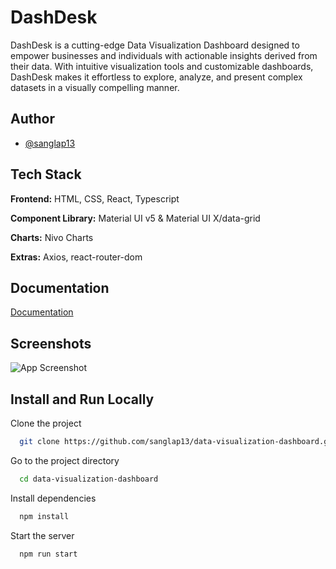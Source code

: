 # DashDesk

DashDesk is a cutting-edge Data Visualization Dashboard designed to empower businesses and individuals with actionable insights derived from their data. With intuitive visualization tools and customizable dashboards, DashDesk makes it effortless to explore, analyze, and present complex datasets in a visually compelling manner.

## Author

- [@sanglap13](https://github.com/sanglap13)

## Tech Stack

**Frontend:** HTML, CSS, React, Typescript

**Component Library:** Material UI v5 & Material UI X/data-grid

**Charts:** Nivo Charts

**Extras:** Axios, react-router-dom

## Documentation

[Documentation](https://docs.google.com/document/d/1xz-aJgm6kzYnLSRTne0PbHWgbJz7vmn_PWQmVqhvmTU/edit?usp=sharing)

## Screenshots

![App Screenshot](https://via.placeholder.com/468x300?text=App+Screenshot+Here)

## Install and Run Locally

Clone the project

```bash
  git clone https://github.com/sanglap13/data-visualization-dashboard.git
```

Go to the project directory

```bash
  cd data-visualization-dashboard
```

Install dependencies

```bash
  npm install
```

Start the server

```bash
  npm run start
```
